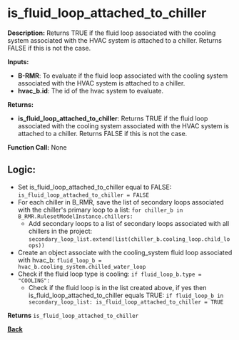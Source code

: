 # is_fluid_loop_attached_to_chiller  

**Description:** Returns TRUE if the fluid loop associated with the cooling system associated with the HVAC system is attached to a chiller. Returns FALSE if this is not the case.   

**Inputs:**  
- **B-RMR**: To evaluate if the fluid loop associated with the cooling system associated with the HVAC system is attached to a chiller.   
- **hvac_b.id**: The id of the hvac system to evaluate.  

**Returns:**  
- **is_fluid_loop_attached_to_chiller**: Returns TRUE if the fluid loop associated with the cooling system associated with the HVAC system is attached to a chiller. Returns FALSE if this is not the case.   
 
**Function Call:** None  

## Logic:   
- Set is_fluid_loop_attached_to_chiller equal to FALSE: `is_fluid_loop_attached_to_chiller = FALSE`  
- For each chiller in B_RMR, save the list of secondary loops associated with the chiller's primary loop to a list: `for chiller_b in B_RMR.RulesetModelInstance.chillers:`   
    - Add secondary loops to a list of secondary loops associated with all chillers in the project: `secondary_loop_list.extend(list(chiller_b.cooling_loop.child_loops))`  
- Create an object associate with the cooling_system fluid loop associated with hvac_b: `fluid_loop_b = hvac_b.cooling_system.chilled_water_loop`
- Check if the fluid loop type is cooling: `if fluid_loop_b.type = "COOLING":`
    - Check if the fluid loop is in the list created above, if yes then is_fluid_loop_attached_to_chiller equals TRUE: `if fluid_loop_b in secondary_loop_list: is_fluid_loop_attached_to_chiller = TRUE` 

**Returns** `is_fluid_loop_attached_to_chiller`  


**[Back](../../../_toc.md)**

